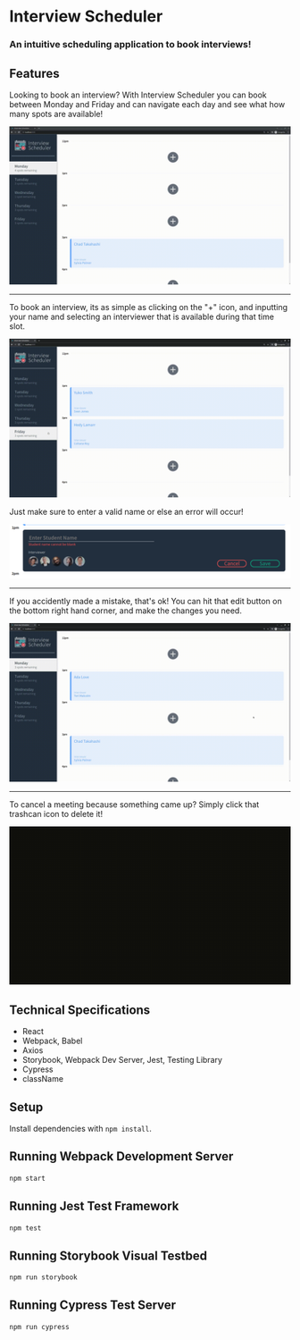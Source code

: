 # Interview Scheduler

### An intuitive scheduling application to book interviews!

## Features

Looking to book an interview? With Interview Scheduler you can book between Monday and Friday and can navigate each day and see what how many spots are available!

!["Overview"](https://github.com/MCNLin/Scheduler/blob/main/public/gifs/overview.gif)

----------------------------------------------------------------

To book an interview, its as simple as clicking on the "+" icon, and inputting your name and selecting an interviewer that is available during that time slot. 

!["Create"](https://github.com/MCNLin/Scheduler/blob/main/public/gifs/create.gif)

Just make sure to enter a valid name or else an error will occur!

!["Invalid"](https://github.com/MCNLin/Scheduler/blob/main/public/gifs/error.png)

----------------------------------------------------------------

If you accidently made a mistake, that's ok! You can hit that edit button on the bottom right hand corner, and make the changes you need.

!["Edit"](https://github.com/MCNLin/Scheduler/blob/main/public/gifs/edit.gif)

-----------------------------------------------------------------

To cancel a meeting because something came up? Simply click that trashcan icon to delete it!

!["Delete"](https://github.com/MCNLin/Scheduler/blob/main/public/gifs/delete.gif)



## Technical Specifications

* React
* Webpack, Babel
* Axios
* Storybook, Webpack Dev Server, Jest, Testing Library
* Cypress
* className

## Setup

Install dependencies with `npm install`.

## Running Webpack Development Server

```sh
npm start
```

## Running Jest Test Framework

```sh
npm test
```

## Running Storybook Visual Testbed

```sh
npm run storybook
```
## Running Cypress Test Server

```sh
npm run cypress
```